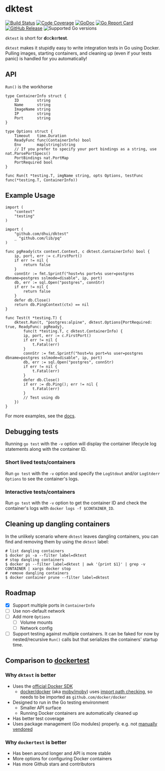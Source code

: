# dktest

[![Build Status](https://img.shields.io/travis/dhui/dktest/master.svg)](https://travis-ci.org/dhui/dktest) [![Code Coverage](https://img.shields.io/codecov/c/github/dhui/dktest.svg)](https://codecov.io/gh/dhui/dktest) [![GoDoc](https://godoc.org/github.com/dhui/dktest?status.svg)](https://godoc.org/github.com/dhui/dktest) [![Go Report Card](https://goreportcard.com/badge/github.com/dhui/dktest)](https://goreportcard.com/report/github.com/dhui/dktest) [![GitHub Release](https://img.shields.io/github/release/dhui/dktest/all.svg)](https://github.com/dhui/dktest/releases) ![Supported Go versions](https://img.shields.io/badge/Go-1.11-%2C%201.12lightgrey.svg)

`dktest` is short for **d**oc**k**er**test**.

`dktest` makes it stupidly easy to write integration tests in Go using Docker. Pulling images, starting containers, and cleaning up (even if your tests panic) is handled for you automatically!

## API

`Run()` is the workhorse

```golang
type ContainerInfo struct {
    ID        string
    Name      string
    ImageName string
    IP        string
    Port      string
}

type Options struct {
    Timeout   time.Duration
    ReadyFunc func(ContainerInfo) bool
    Env       map[string]string
    // If you prefer to specify your port bindings as a string, use nat.ParsePortSpecs()
    PortBindings nat.PortMap
    PortRequired bool
}

func Run(t *testing.T, imgName string, opts Options, testFunc func(*testing.T, ContainerInfo))
```

## Example Usage

```golang
import (
    "context"
    "testing"
)

import (
    "github.com/dhui/dktest"
    _ "github.com/lib/pq"
)

func pgReady(ctx context.Context, c dktest.ContainerInfo) bool {
    ip, port, err := c.FirstPort()
    if err != nil {
        return false
    }
    connStr := fmt.Sprintf("host=%s port=%s user=postgres dbname=postgres sslmode=disable", ip, port)
    db, err := sql.Open("postgres", connStr)
    if err != nil {
        return false
    }
    defer db.Close()
    return db.PingContext(ctx) == nil
}

func Test(t *testing.T) {
    dktest.Run(t, "postgres:alpine", dktest.Options{PortRequired: true, ReadyFunc: pgReady},
        func(t *testing.T, c dktest.ContainerInfo) {
        ip, port, err := c.FirstPort()
        if err != nil {
            t.Fatal(err)
        }
        connStr := fmt.Sprintf("host=%s port=%s user=postgres dbname=postgres sslmode=disable", ip, port)
        db, err := sql.Open("postgres", connStr)
        if err != nil {
            t.Fatal(err)
        }
        defer db.Close()
        if err := db.Ping(); err != nil {
            t.Fatal(err)
        }
        // Test using db
    })
}
```

For more examples, see the [docs](https://godoc.org/github.com/dhui/dktest).

## Debugging tests

Running `go test` with the `-v` option will display the container lifecycle log statements
along with the container ID.

### Short lived tests/containers

Run `go test` with the `-v` option and specify the `LogStdout` and/or `LogStderr` `Options`
to see the container's logs.

### Interactive tests/containers

Run `go test` with the `-v` option to get the container ID and check the container's logs with
`docker logs -f $CONTAINER_ID`.

## Cleaning up dangling containers

In the unlikely scenario where `dktest` leaves dangling containers,
you can find and removing them by using the `dktest` label:

```shell
# list dangling containers
$ docker ps -a --filter label=dktest
# stop dangling containers
$ docker ps --filter label=dktest | awk '{print $1}' | grep -v CONTAINER | xargs docker stop
# remove dangling containers
$ docker container prune --filter label=dktest
```

## Roadmap

* [x] Support multiple ports in `ContainerInfo`
* [ ] Use non-default network
* [ ] Add more `Options`
  * [ ] Volume mounts
  * [ ] Network config
* [ ] Support testing against multiple containers. It can be faked for now by nested/recursive `Run()` calls but that serializes the containers' startup time.

## Comparison to [dockertest](https://github.com/ory/dockertest)

### Why `dktest` is better

* Uses the [official Docker SDK](https://github.com/docker/docker)
  * [docker/docker](https://github.com/docker/docker) (aka [moby/moby](https://github.com/moby/moby)) uses [import path checking](https://golang.org/cmd/go/#hdr-Import_path_checking), so needs to be imported as `github.com/docker/docker`
* Designed to run in the Go testing environment
  * Smaller API surface
  * Running Docker containers are automatically cleaned up
* Has better test coverage
* Uses package management (Go modules) properly. e.g. not [manually vendored](https://github.com/ory/dockertest/pull/122)

### Why `dockertest` is better

* Has been around longer and API is more stable
* More options for configuring Docker containers
* Has more Github stars and contributors
